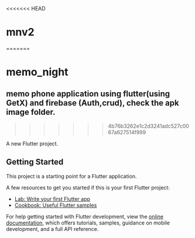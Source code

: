 <<<<<<< HEAD
# mnv2
=======
# memo_night
## memo phone application using flutter(using GetX) and firebase (Auth,crud), check the apk image folder.


>>>>>>> 4b76b3262e1c2d3241adc527c0067a627514f999

A new Flutter project.

## Getting Started

This project is a starting point for a Flutter application.

A few resources to get you started if this is your first Flutter project:

- [Lab: Write your first Flutter app](https://docs.flutter.dev/get-started/codelab)
- [Cookbook: Useful Flutter samples](https://docs.flutter.dev/cookbook)

For help getting started with Flutter development, view the
[online documentation](https://docs.flutter.dev/), which offers tutorials,
samples, guidance on mobile development, and a full API reference.
